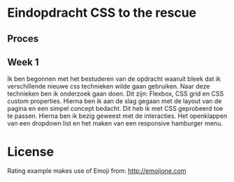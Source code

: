 # Eindopdracht CSS to the rescue

## Proces

## Week 1

Ik ben begonnen met het bestuderen van de opdracht waaruit bleek dat ik verschillende nieuwe css technieken wilde gaan gebruiken. Naar deze technieken ben ik onderzoek gaan doen. Dit zijn: Flexbox, CSS grid en CSS custom properties. Hierna ben ik aan de slag gegaan met de layout van de pagina en een simpel concept bedacht. Dit heb ik met CSS geprobeerd toe te passen. Hierna ben ik bezig geweest met de interacties. Het openklappen van een dropdown list en het maken van een responsive hamburger menu.

# License

Rating example makes use of Emoji from: http://emojione.com
